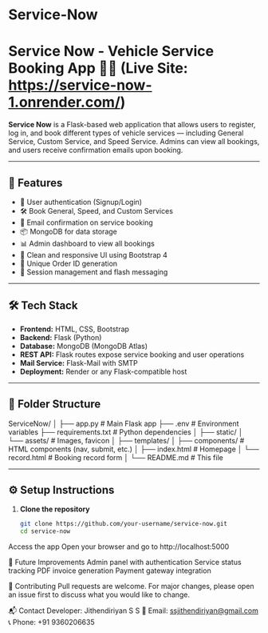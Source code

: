 # Service-Now
# Service Now - Vehicle Service Booking App 🚗🔧 (Live Site: https://service-now-1.onrender.com/)

**Service Now** is a Flask-based web application that allows users to register, log in, and book different types of vehicle services — including General Service, Custom Service, and Speed Service. Admins can view all bookings, and users receive confirmation emails upon booking.

---

## 🚀 Features

- 🔐 User authentication (Signup/Login)
- 🛠️ Book General, Speed, and Custom Services
- 📧 Email confirmation on service booking
- 📦 MongoDB for data storage
- 📊 Admin dashboard to view all bookings
- 🎨 Clean and responsive UI using Bootstrap 4
- 🧾 Unique Order ID generation
- 🧹 Session management and flash messaging

---
## 🛠️ Tech Stack

- **Frontend:** HTML, CSS, Bootstrap
- **Backend:** Flask (Python)
- **Database:** MongoDB (MongoDB Atlas)
- **REST API:** Flask routes expose service booking and user operations
- **Mail Service:** Flask-Mail with SMTP
- **Deployment:** Render or any Flask-compatible host


---
## 📁 Folder Structure

ServiceNow/
│
├── app.py # Main Flask app
├── .env # Environment variables
├── requirements.txt # Python dependencies
│
├── static/
│ └── assets/ # Images, favicon
│
├── templates/
│ ├── components/ # HTML components (nav, submit, etc.)
│ ├── index.html # Homepage
│ └── record.html # Booking record form
│
└── README.md # This file

---

## ⚙️ Setup Instructions

1. **Clone the repository**
   ```bash
   git clone https://github.com/your-username/service-now.git
   cd service-now
   
Access the app
Open your browser and go to http://localhost:5000

🧪 Future Improvements
Admin panel with authentication
Service status tracking
PDF invoice generation
Payment gateway integration

🤝 Contributing
Pull requests are welcome. For major changes, please open an issue first to discuss what you would like to change.

📬 Contact
Developer: Jithendiriyan S S
📧 Email: ssjithendiriyan@gmail.com
📞 Phone: +91 9360206635
